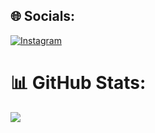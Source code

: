## 🌐 Socials:
[![Instagram](https://img.shields.io/badge/Instagram-%23E4405F.svg?logo=Instagram&logoColor=white)](https://instagram.com/maulana_1.0) 

# 📊 GitHub Stats:
![](https://github-readme-stats.vercel.app/api/top-langs/?username=ainxgans&theme=onedark&hide_border=false&include_all_commits=true&count_private=true&layout=pie)
